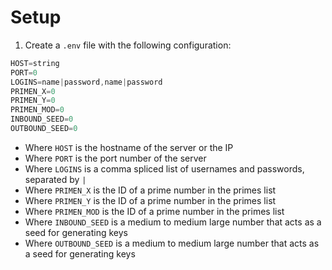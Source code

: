 # Setup
1. Create a `.env` file with the following configuration:
```js
HOST=string
PORT=0
LOGINS=name|password,name|password
PRIMEN_X=0
PRIMEN_Y=0
PRIMEN_MOD=0
INBOUND_SEED=0
OUTBOUND_SEED=0
```
- Where `HOST` is the hostname of the server or the IP
- Where `PORT` is the port number of the server
- Where `LOGINS` is a comma spliced list of usernames and passwords, separated by `|`
- Where `PRIMEN_X` is the ID of a prime number in the primes list
- Where `PRIMEN_Y` is the ID of a prime number in the primes list
- Where `PRIMEN_MOD` is the ID of a prime number in the primes list
- Where `INBOUND_SEED` is a medium to medium large number that acts as a seed for generating keys
- Where `OUTBOUND_SEED` is a medium to medium large number that acts as a seed for generating keys